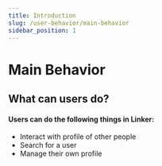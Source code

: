 ```yaml
---
title: Introduction
slug: /user-behavior/main-behavior
sidebar_position: 1
---
```


# Main Behavior

## What can users do?

<h4>Users can do the following things in Linker:</h4>

- Interact with profile of other people
- Search for a user
- Manage their own profile